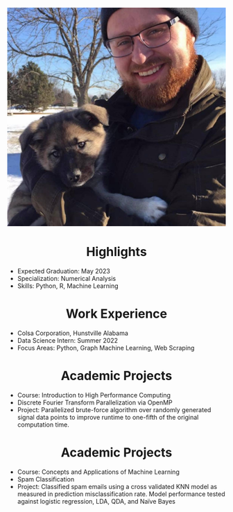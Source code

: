 
![Winnie as a Pup](/assets/img/Eowyn.jpg)
<h1 style="text-align: center;">Highlights</h1>
<ul>

<li> Expected Graduation: May 2023</li>

<li> Specialization: Numerical Analysis</li>

<li> Skills: Python, R, Machine Learning</li>

</ul>    


<h1 style="text-align: center;">Work Experience</h1>
<ul>

<li> Colsa Corporation, Hunstville Alabama</li>

<li> Data Science Intern: Summer 2022</li>
<li> Focus Areas: Python, Graph Machine Learning, Web Scraping</li>

</ul>


<h1 style="text-align: center;">Academic Projects</h1>

<ul>

<li> Course: Introduction to High Performance Computing</li>

<li> Discrete Fourier Transform Parallelization via OpenMP</li>

<li> Project: Parallelized brute-force algorithm over randomly generated signal data points to improve runtime to one-fifth of the original computation time. </li>

</ul>



<h1 style="text-align: center;">Academic Projects</h1>

<ul>

<li> Course: Concepts and Applications of Machine Learning</li>

<li> Spam Classification</li>

<li> Project: Classified spam emails using a cross validated KNN model as measured in prediction misclassification rate. Model performance tested against logistic regression, LDA, QDA, and Naïve Bayes </li>

</ul>
